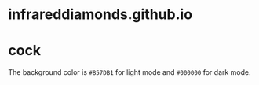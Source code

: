# infrareddiamonds.github.io

# cock

The background color is `#857DB1` for light mode and `#000000` for dark mode.
